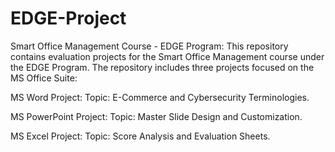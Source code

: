# EDGE-Project
Smart Office Management Course - EDGE Program:
This repository contains evaluation projects for the Smart Office Management course under the EDGE Program. The repository includes three projects focused on the MS Office Suite:

MS Word Project:
Topic: E-Commerce and Cybersecurity Terminologies.

MS PowerPoint Project:
Topic: Master Slide Design and Customization.

MS Excel Project:
Topic: Score Analysis and Evaluation Sheets.
